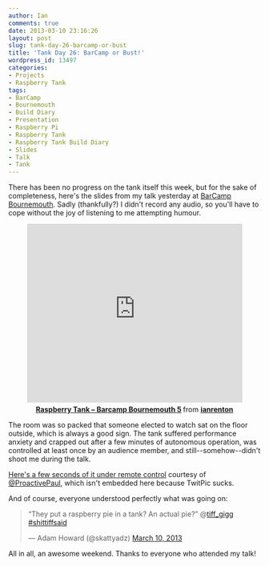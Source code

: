 ```yaml
---
author: Ian
comments: true
date: 2013-03-10 23:16:26
layout: post
slug: tank-day-26-barcamp-or-bust
title: 'Tank Day 26: BarCamp or Bust!'
wordpress_id: 13497
categories:
- Projects
- Raspberry Tank
tags:
- BarCamp
- Bournemouth
- Build Diary
- Presentation
- Raspberry Pi
- Raspberry Tank
- Raspberry Tank Build Diary
- Slides
- Talk
- Tank
---
```


There has been no progress on the tank itself this week, but for the sake of completeness, here's the slides from my talk yesterday at [BarCamp Bournemouth](http://barcampbournemouth.org/). Sadly (thankfully?) I didn't record any audio, so you'll have to cope without the joy of listening to me attempting humour.

<center style="margin:0;padding:0;"><iframe src="http://www.slideshare.net/slideshow/embed_code/17064384" width="427" height="356" frameborder="0" marginwidth="0" marginheight="0" scrolling="no" style="border:1px solid #CCC;border-width:1px 1px 0;margin-bottom:5px" allowfullscreen webkitallowfullscreen mozallowfullscreen> </iframe>
<div style="margin-bottom:5px"> <strong> <a href="http://www.slideshare.net/ianrenton/raspberry-tank-barcamp-bournemouth-5" title="Raspberry Tank - Barcamp Bournemouth 5" target="_blank">Raspberry Tank &#8211; Barcamp Bournemouth 5</a> </strong> from <strong><a href="http://www.slideshare.net/ianrenton" target="_blank">ianrenton</a></strong> </div>
<p></center>

The room was so packed that someone elected to watch sat on the floor outside, which is always a good sign. The tank suffered performance anxiety and crapped out after a few minutes of autonomous operation, was controlled at least once by an audience member, and still--somehow--didn't shoot me during the talk.

[Here's a few seconds of it under remote control](http://twitpic.com/c9wyv2) courtesy of [@ProactivePaul](https://twitter.com/proactivepaul), which isn't embedded here because TwitPic sucks.

And of course, everyone understood perfectly what was going on:

<blockquote class="twitter-tweet"><p>“They put a raspberry pie in a tank? An actual pie?” @<a href="https://twitter.com/tiff_gigg">tiff_gigg</a> <a href="https://twitter.com/search/%23shittiffsaid">#shittiffsaid</a></p>&mdash; Adam Howard (@skattyadz) <a href="https://twitter.com/skattyadz/status/310748662542266368">March 10, 2013</a></blockquote>
<script async src="//platform.twitter.com/widgets.js" charset="utf-8"></script>

All in all, an awesome weekend. Thanks to everyone who attended my talk!
